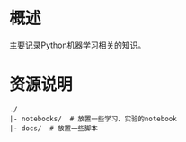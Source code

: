 # 概述

主要记录Python机器学习相关的知识。

# 资源说明

```
./
|- notebooks/  # 放置一些学习、实验的notebook
|- docs/  # 放置一些脚本
```